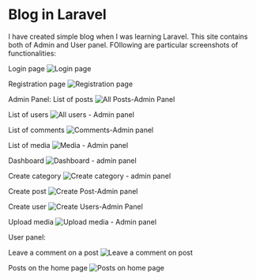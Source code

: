 # Blog in Laravel
I have created simple blog when I was learning Laravel. This site contains both of Admin and User panel. FOllowing are particular screenshots of functionalities:

Login page
![Login page](https://user-images.githubusercontent.com/52626296/77156937-d8fa5580-6ab9-11ea-8a53-d52d57d3ec17.jpg)

Registration page
![Registration page](https://user-images.githubusercontent.com/52626296/77156964-e4e61780-6ab9-11ea-800f-9020cb48fbea.jpg)

Admin Panel:
List of posts
![All Posts-Admin Panel](https://user-images.githubusercontent.com/52626296/77157037-0810c700-6aba-11ea-8be4-0e93efa7958b.jpg)

List of users
![All users - Admin panel](https://user-images.githubusercontent.com/52626296/77157063-11019880-6aba-11ea-92a4-0da94a7460dd.jpg)

List of comments
![Comments-Admin panel](https://user-images.githubusercontent.com/52626296/77157105-1fe84b00-6aba-11ea-9a9f-0c7e1d517cbc.jpg)

List of media
![Media - Admin panel](https://user-images.githubusercontent.com/52626296/77157150-3ababf80-6aba-11ea-99da-14c7fc75c994.jpg)

Dashboard
![Dashboard - admin panel](https://user-images.githubusercontent.com/52626296/77157180-4b6b3580-6aba-11ea-8c86-c6cf29082443.jpg)

Create category
![Create category  - admin panel](https://user-images.githubusercontent.com/52626296/77157243-68a00400-6aba-11ea-8a97-3a364ef0e214.jpg)

Create post
![Create Post-Admin panel](https://user-images.githubusercontent.com/52626296/77157947-cda82980-6abb-11ea-82f9-0d43ff3cb499.jpg)

Create user
![Create Users-Admin Panel](https://user-images.githubusercontent.com/52626296/77157969-da2c8200-6abb-11ea-8926-5d3900235863.jpg)

Upload media
![Upload media - Admin panel](https://user-images.githubusercontent.com/52626296/77158007-e9abcb00-6abb-11ea-9cf0-4a3a7f30ca8a.jpg)

User panel:

Leave a comment on a post
![Leave a comment on post](https://user-images.githubusercontent.com/52626296/77158048-faf4d780-6abb-11ea-9dc1-f3d3be1e7b1e.jpg)

Posts on the home page
![Posts on home page](https://user-images.githubusercontent.com/52626296/77158096-0ea03e00-6abc-11ea-84ac-a952e055cb08.jpg)
